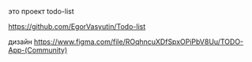 это проект todo-list

https://github.com/EgorVasyutin/Todo-list

дизайн https://www.figma.com/file/ROqhncuXDfSpxOPiPbV8Uu/TODO-App-(Community)